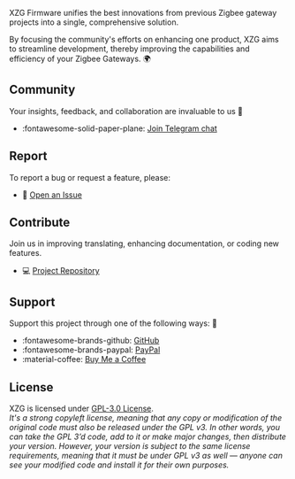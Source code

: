 <style>
  .md-sidebar--primary {
      display: none;
  }
  .md-content {
      margin-left: 0 !important; 
  }
</style>

XZG Firmware unifies the best innovations from
previous Zigbee gateway projects into a single, comprehensive solution.

By focusing the community's efforts on enhancing one product, XZG aims to streamline development, thereby improving the capabilities and efficiency of your Zigbee Gateways. 🌍

## Community
Your insights, feedback, and collaboration are invaluable to us 🤝

 - :fontawesome-solid-paper-plane: [Join Telegram chat](https://t.me/XZG)

## Report
To report a bug or request a feature, please: 

 - 🐞 [Open an Issue](https://github.com/xyzroe/xzg/issues/new)

## Contribute
Join us in improving translating, enhancing documentation, or coding new features. 

 - 💻 [Project Repository](https://github.com/xyzroe/xzg/)

## Support
Support this project through one of the following ways: 💖

-  :fontawesome-brands-github: [GitHub](https://github.com/xyzroe/)
-  :fontawesome-brands-paypal: [PayPal](https://www.paypal.com/paypalme/xyzroe)
-  :material-coffee: [Buy Me a Coffee](https://www.buymeacoffee.com/xyzroe)


## License
XZG is licensed under [GPL-3.0 License](https://opensource.org/licenses/GPL-3.0).    
_It's a strong copyleft license, meaning that any copy or modification of the original code must also be released under the GPL v3. In other words, you can take the GPL 3’d code, add to it or make major changes, then distribute your version. However, your version is subject to the same license requirements, meaning that it must be under GPL v3  as well — anyone can see your modified code and install it for their own purposes._
